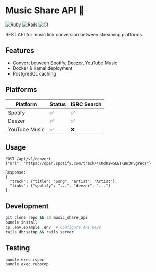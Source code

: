 # Music Share API 🎵

[![Ruby](https://img.shields.io/badge/Ruby-3.2-red.svg)](https://www.ruby-lang.org/)
[![Rails](https://img.shields.io/badge/Rails-8.0-red.svg)](https://rubyonrails.org/)
[![CI](https://github.com/grivdm/music_share_api/actions/workflows/ci.yml/badge.svg)](https://github.com/grivdm/music_share_api/actions/workflows/ci.yml)



REST API for music link conversion between streaming platforms.


## Features
-  Convert between Spotify, Deezer, YouTube Music
-  Docker & Kamal deployment
-  PostgreSQL caching

## Platforms
| Platform | Status | ISRC Search |
|----------|--------|-------------|
| Spotify | ✅ | ✅ |
| Deezer | ✅ | ✅ |
| YouTube Music | ✅ | ❌ |

## Usage
```http
POST /api/v1/convert
{"url": "https://open.spotify.com/track/4cOdK2wGLETKBW3PvgPWqT"}

Response:
{
  "track": {"title": "Song", "artist": "Artist"},
  "links": {"spotify": "...", "deezer": "..."}
}
```

## Development
```bash
git clone repo && cd music_share_api
bundle install
cp .env.example .env  # Configure API keys
rails db:setup && rails server
```

## Testing
```bash
bundle exec rspec
bundle exec rubocop
```

